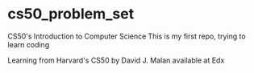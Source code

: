 # cs50_problem_set
CS50's Introduction to Computer Science
This is my first repo, trying to learn coding 

Learning from Harvard's CS50 by David J. Malan available at Edx
